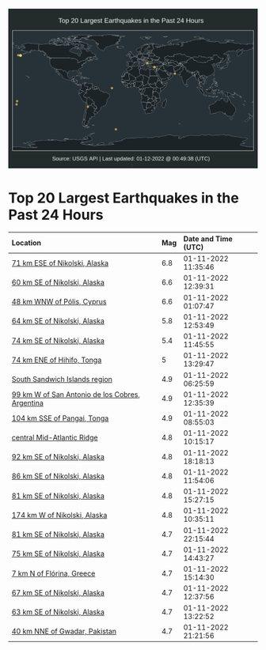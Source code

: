 ![Map](./map.png)

# Top 20 Largest Earthquakes in the Past 24 Hours

| Location | Mag | Date and Time (UTC) |
|:---|:---|:---|
| [71 km ESE of Nikolski, Alaska](https://earthquake.usgs.gov/earthquakes/eventpage/us7000gavu) | 6.8 | 01-11-2022 11:35:46 |
| [60 km SE of Nikolski, Alaska](https://earthquake.usgs.gov/earthquakes/eventpage/us7000gawk) | 6.6 | 01-11-2022 12:39:31 |
| [48 km WNW of Pólis, Cyprus](https://earthquake.usgs.gov/earthquakes/eventpage/us7000gaqu) | 6.6 | 01-11-2022 01:07:47 |
| [64 km SE of Nikolski, Alaska](https://earthquake.usgs.gov/earthquakes/eventpage/us7000gawq) | 5.8 | 01-11-2022 12:53:49 |
| [74 km SE of Nikolski, Alaska](https://earthquake.usgs.gov/earthquakes/eventpage/us7000gavx) | 5.4 | 01-11-2022 11:45:55 |
| [74 km ENE of Hihifo, Tonga](https://earthquake.usgs.gov/earthquakes/eventpage/us7000gay1) | 5 | 01-11-2022 13:29:47 |
| [South Sandwich Islands region](https://earthquake.usgs.gov/earthquakes/eventpage/us7000gaty) | 4.9 | 01-11-2022 06:25:59 |
| [99 km W of San Antonio de los Cobres, Argentina](https://earthquake.usgs.gov/earthquakes/eventpage/us7000gawh) | 4.9 | 01-11-2022 12:35:39 |
| [104 km SSE of Pangai, Tonga](https://earthquake.usgs.gov/earthquakes/eventpage/us7000gauu) | 4.9 | 01-11-2022 08:55:03 |
| [central Mid-Atlantic Ridge](https://earthquake.usgs.gov/earthquakes/eventpage/us7000gavc) | 4.8 | 01-11-2022 10:15:17 |
| [92 km SE of Nikolski, Alaska](https://earthquake.usgs.gov/earthquakes/eventpage/us7000gb1b) | 4.8 | 01-11-2022 18:18:13 |
| [86 km SE of Nikolski, Alaska](https://earthquake.usgs.gov/earthquakes/eventpage/us7000gaw0) | 4.8 | 01-11-2022 11:54:06 |
| [81 km SE of Nikolski, Alaska](https://earthquake.usgs.gov/earthquakes/eventpage/us7000gazj) | 4.8 | 01-11-2022 15:27:15 |
| [174 km W of Nikolski, Alaska](https://earthquake.usgs.gov/earthquakes/eventpage/us7000gava) | 4.8 | 01-11-2022 10:35:11 |
| [81 km SE of Nikolski, Alaska](https://earthquake.usgs.gov/earthquakes/eventpage/us7000gb42) | 4.7 | 01-11-2022 22:15:44 |
| [75 km SE of Nikolski, Alaska](https://earthquake.usgs.gov/earthquakes/eventpage/us7000gayj) | 4.7 | 01-11-2022 14:43:27 |
| [7 km N of Flórina, Greece](https://earthquake.usgs.gov/earthquakes/eventpage/us7000gayq) | 4.7 | 01-11-2022 15:14:30 |
| [67 km SE of Nikolski, Alaska](https://earthquake.usgs.gov/earthquakes/eventpage/us7000gawp) | 4.7 | 01-11-2022 12:37:56 |
| [63 km SE of Nikolski, Alaska](https://earthquake.usgs.gov/earthquakes/eventpage/us7000gay2) | 4.7 | 01-11-2022 13:22:52 |
| [40 km NNE of Gwadar, Pakistan](https://earthquake.usgs.gov/earthquakes/eventpage/us7000gb39) | 4.7 | 01-11-2022 21:21:56 |
